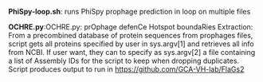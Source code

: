 **PhiSpy-loop.sh**: runs PhiSpy prophage prediction in loop on multiple files

**OCHRE.py**:OCHRE.py: prOphage defenCe Hotspot boundaRies Extraction: From a precombined database of protein sequences from prophages files, script gets all proteins specified by user in sys.argv[1] and retrieves all info from NCBI. If user want, they can to specify as sys.argv[2] a file containing a list of Assembly IDs for the script to keep when dropping duplicates. Script produces output to run in https://github.com/GCA-VH-lab/FlaGs2

